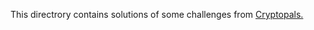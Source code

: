 This directrory contains solutions of some challenges from [Cryptopals.](https://cryptopals.com/sets/1)
